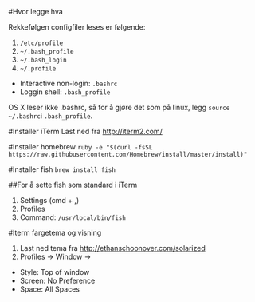 #Hvor legge hva

Rekkefølgen configfiler leses er følgende:

1. `/etc/profile`
2. `~/.bash_profile`
3. `~/.bash_login`
4. `~/.profile`

* Interactive non-login: `.bashrc`
* Loggin shell: `.bash_profile`

OS X leser ikke .bashrc, så for å gjøre det som på linux, legg 
`source ~/.bashrc`i `.bash_profile`. 

#Installer iTerm
Last ned fra http://iterm2.com/

#Installer homebrew
`ruby -e "$(curl -fsSL https://raw.githubusercontent.com/Homebrew/install/master/install)"`

#Installer fish
`brew install fish` 

##For å sette fish som standard i iTerm
1. Settings (cmd + ,)
2. Profiles
3. Command: `/usr/local/bin/fish`

#Iterm fargetema og visning
1. Last ned tema fra http://ethanschoonover.com/solarized
2. Profiles -> Window ->
  * Style: Top of window
  * Screen: No Preference
  * Space: All Spaces



